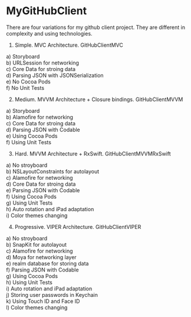 # MyGitHubClient

There are four variations for my github client project. They are different in complexity and using technologies.

1. Simple. MVC Architecture. GitHubClientMVC

  a) Storyboard<br/>
  b) URLSession for networking<br/>
  c) Core Data for stroing data<br/>
  d) Parsing JSON with JSONSerialization<br/>
  e) No Cocoa Pods<br/>
  f) No Unit Tests<br/>

2. Medium. MVVM Architecture + Closure bindings. GitHubClientMVVM

  a) Storyboard<br/>
  b) Alamofire for networking<br/> 
  c) Core Data for stroing data<br/>
  d) Parsing JSON with Codable<br/>
  e) Using Cocoa Pods<br/>
  f) Using Unit Tests<br/>

3. Hard. MVVM Architecture + RxSwift. GitHubClientMVVMRxSwift

  a) No stroyboard<br/>
  b) NSLayoutConstraints for autolayout<br/> 
  c) Alamofire for networking<br/>
  d) Core Data for stroing data<br/>
  e) Parsing JSON with Codable<br/>
  f) Using Cocoa Pods<br/>
  g) Using Unit Tests<br/>
  h) Auto rotation and iPad adaptation<br/>
  i) Color themes changing<br/>

4. Progressive. VIPER Architecture. GitHubClientVIPER

  a) No stroyboard<br/>
  b) SnapKit for autolayout<br/>
  c) Alamofire for networking<br/>
  d) Moya for networking layer<br/>
  e) realm database for storing data<br/>
  f) Parsing JSON with Codable<br/>
  g) Using Cocoa Pods<br/>
  h) Using Unit Tests<br/>
  i) Auto rotation and iPad adaptation<br/>
  j) Storing user passwords in Keychain<br/>
  k) Using Touch ID and Face ID<br/>
  l) Color themes changing<br/>
